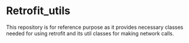 # Retrofit_utils
This repository is for reference purpose as it provides necessary classes needed for using retrofit and its util classes for making network calls.
